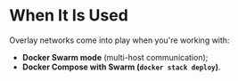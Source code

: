 # When It Is Used

Overlay networks come into play when you're working with:

- **Docker Swarm mode** (multi-host communication);
- **Docker Compose with Swarm (`docker stack deploy`)**.
